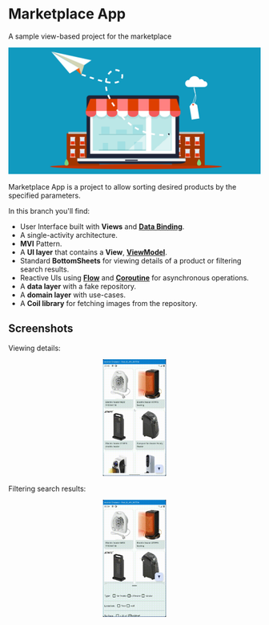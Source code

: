 # Marketplace App

A sample view-based project for the marketplace
<p align="center">
<img src="/images/store.png"/>
</p>

Marketplace App is a project to allow sorting desired products by the specified parameters.

In this branch you'll find:
* User Interface built with **Views** and **[Data Binding](https://developer.android.com/topic/libraries/data-binding)**.
* A single-activity architecture.
* **MVI** Pattern.
* A **UI layer** that contains a **View**, **[ViewModel](https://developer.android.com/topic/libraries/architecture/viewmodel)**.
* Standard **BottomSheets** for viewing details of a product or filtering search results.
* Reactive UIs using **[Flow](https://developer.android.com/kotlin/flow)** and **[Coroutine](https://kotlinlang.org/docs/coroutines-overview.html)** 
  for asynchronous operations.
* A **data layer** with a fake repository.
* A **domain layer** with use-cases.
* A **Coil library** for fetching images from the repository.

## Screenshots

Viewing details:
<p align="center">
<img src="/images/details.gif" width="25%" />
</p>

Filtering search results:
<p align="center">
<img src="/images/filter.gif" width="25%" />
</p>
